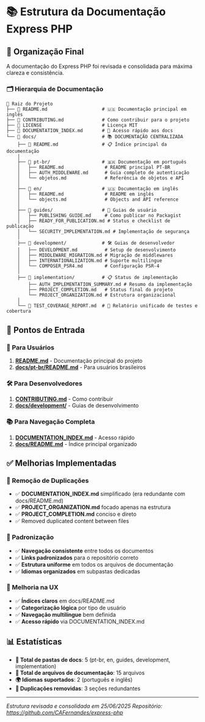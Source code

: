 # 📚 Estrutura da Documentação Express PHP

## 📁 Organização Final

A documentação do Express PHP foi revisada e consolidada para máxima clareza e consistência.

### 🗂️ Hierarquia de Documentação

```
📁 Raiz do Projeto
├── 📄 README.md                    # 🇺🇸 Documentação principal em inglês
├── 📄 CONTRIBUTING.md              # Como contribuir para o projeto
├── 📄 LICENSE                      # Licença MIT
├── 📄 DOCUMENTATION_INDEX.md       # 🔗 Acesso rápido aos docs
└── 📁 docs/                        # 📚 DOCUMENTAÇÃO CENTRALIZADA
    ├── 📄 README.md                # 📋 Índice principal da documentação
    │
    ├── 📁 pt-br/                   # 🇧🇷 Documentação em português
    │   ├── README.md               # README principal PT-BR
    │   ├── AUTH_MIDDLEWARE.md      # Guia completo de autenticação
    │   └── objetos.md              # Referência de objetos e API
    │
    ├── 📁 en/                      # 🇺🇸 Documentação em inglês
    │   ├── README.md               # README em inglês
    │   └── objects.md              # Objects and API reference
    │
    ├── 📁 guides/                  # 📖 Guias de usuário
    │   ├── PUBLISHING_GUIDE.md     # Como publicar no Packagist
    │   ├── READY_FOR_PUBLICATION.md # Status e checklist de publicação
    │   └── SECURITY_IMPLEMENTATION.md # Implementação de segurança
    │
    ├── 📁 development/             # 🛠️ Guias de desenvolvedor
    │   ├── DEVELOPMENT.md          # Setup de desenvolvimento
    │   ├── MIDDLEWARE_MIGRATION.md # Migração de middlewares
    │   ├── INTERNATIONALIZATION.md # Suporte multilíngue
    │   └── COMPOSER_PSR4.md        # Configuração PSR-4
    │
    ├── 📁 implementation/          # 📋 Status de implementação
        ├── AUTH_IMPLEMENTATION_SUMMARY.md # Resumo da implementação
        ├── PROJECT_COMPLETION.md   # Status final do projeto
        └── PROJECT_ORGANIZATION.md # Estrutura organizacional
    │
    └── 📄 TEST_COVERAGE_REPORT.md  # 🧪 Relatório unificado de testes e cobertura
```

## 🎯 Pontos de Entrada

### 🚀 Para Usuários
1. **[README.md](README.md)** - Documentação principal do projeto
2. **[docs/pt-br/README.md](docs/pt-br/README.md)** - Para usuários brasileiros

### 🛠️ Para Desenvolvedores
1. **[CONTRIBUTING.md](CONTRIBUTING.md)** - Como contribuir
2. **[docs/development/](docs/development/)** - Guias de desenvolvimento

### 📚 Para Navegação Completa
1. **[DOCUMENTATION_INDEX.md](DOCUMENTATION_INDEX.md)** - Acesso rápido
2. **[docs/README.md](docs/README.md)** - Índice principal organizado

## ✅ Melhorias Implementadas

### 🔄 Remoção de Duplicações
- ✅ **DOCUMENTATION_INDEX.md** simplificado (era redundante com docs/README.md)
- ✅ **PROJECT_ORGANIZATION.md** focado apenas na estrutura
- ✅ **PROJECT_COMPLETION.md** conciso e direto
- ✅ Removed duplicated content between files

### 📏 Padronização
- ✅ **Navegação consistente** entre todos os documentos
- ✅ **Links padronizados** para o repositório correto
- ✅ **Estrutura uniforme** em todos os arquivos de documentação
- ✅ **Idiomas organizados** em subpastas dedicadas

### 🎨 Melhoria na UX
- ✅ **Índices claros** em docs/README.md
- ✅ **Categorização lógica** por tipo de usuário
- ✅ **Navegação multilíngue** bem definida
- ✅ **Acesso rápido** via DOCUMENTATION_INDEX.md

## 📊 Estatísticas

- **📁 Total de pastas de docs**: 5 (pt-br, en, guides, development, implementation)
- **📄 Total de arquivos de documentação**: 15 arquivos
- **🌍 Idiomas suportados**: 2 (português e inglês)
- **🔗 Duplicações removidas**: 3 seções redundantes

---

*Estrutura revisada e consolidada em 25/06/2025*
*Repositório: https://github.com/CAFernandes/express-php*
